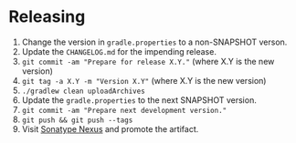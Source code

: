 Releasing
========

 1. Change the version in `gradle.properties` to a non-SNAPSHOT verson.
 2. Update the `CHANGELOG.md` for the impending release.
 3. `git commit -am "Prepare for release X.Y."` (where X.Y is the new version)
 4. `git tag -a X.Y -m "Version X.Y"` (where X.Y is the new version)
 5. `./gradlew clean uploadArchives`
 6. Update the `gradle.properties` to the next SNAPSHOT version.
 7. `git commit -am "Prepare next development version."`
 8. `git push && git push --tags`
 9. Visit [Sonatype Nexus](https://oss.sonatype.org/) and promote the artifact.
